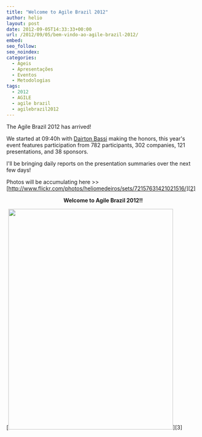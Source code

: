 ```yaml
---
title: "Welcome to Agile Brazil 2012"
author: helio
layout: post
date: 2012-09-05T14:33:33+00:00
url: /2012/09/05/bem-vindo-ao-agile-brazil-2012/
embed: 
seo_follow: 
seo_noindex: 
categories:
  - Ageis
  - Apresentações
  - Eventos
  - Metodologias
tags:
  - 2012
  - AGILE
  - agile brazil
  - agilebrazil2012
---
```


The Agile Brazil 2012 has arrived!

We started at 09:40h with [Dairton Bassi][1] making the honors, this year's event features participation from 782 participants, 302 companies, 121 presentations, and 38 sponsors.

I'll be bringing daily reports on the presentation summaries over the next few days!

Photos will be accumulating here >> [http://www.flickr.com/photos/heliomedeiros/sets/72157631421021516/][2] 
<p style="text-align: center">
 <strong>Welcome to Agile Brazil 2012!!</strong> 
</p>
 [<img class="aligncenter size-full wp-image-581" src="/uploads/2012/09/Screen-Shot-2012-09-05-at-12.23.36-PM.png" alt="" width="429" height="575" srcset="/uploads/2012/09/Screen-Shot-2012-09-05-at-12.23.36-PM.png 429w, /uploads/2012/09/Screen-Shot-2012-09-05-at-12.23.36-PM-223x300.png 223w" sizes="(max-width: 429px) 100vw, 429px" />][3]

[2]: http://www.flickr.com/photos/heliomedeiros/sets/72157631421021516/ "Agile Brazil 2012 - Flickr"

[3]: /uploads/2012/09/Screen-Shot-2012-09-05-at-12.23.36-PM.png

[1]: http://twitter.com/dbassi "@dbassi"